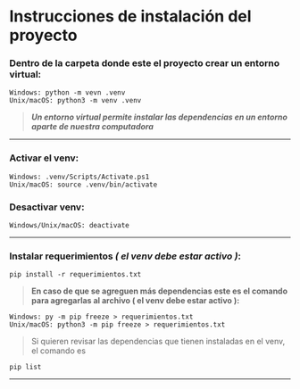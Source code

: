 # Instrucciones de instalación del proyecto

### Dentro de la carpeta donde este el proyecto crear un entorno virtual:
```
Windows: python -m vevn .venv
Unix/macOS: python3 -m venv .venv
```
>_**Un entorno virtual permite instalar las dependencias en un entorno aparte de nuestra computadora**_

---

### Activar el venv:
```
Windows: .venv/Scripts/Activate.ps1
Unix/macOS: source .venv/bin/activate
```

### Desactivar venv:
```
Windows/Unix/macOS: deactivate
```
---

### Instalar requerimientos _( el venv debe estar activo )_:
```
pip install -r requerimientos.txt
```
> **En caso de que se agreguen más dependencias este es el comando para agregarlas al archivo ( el venv debe estar activo ):**
```
Windows: py -m pip freeze > requerimientos.txt
Unix/macOS: python3 -m pip freeze > requerimientos.txt
```

> Si quieren revisar las dependencias que tienen instaladas en el venv, el comando es
```
pip list
```
---